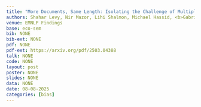 ```yaml
---
title: "More Documents, Same Length: Isolating the Challenge of Multiple Documents in RAG"
authors: Shahar Levy, Nir Mazor, Lihi Shalmon, Michael Hassid, <b>Gabriel Stanovsky</b>
venue: EMNLP Findings
base: eco-sem
bib: NONE
bib-ext: NONE
pdf: NONE
pdf-ext: https://arxiv.org/pdf/2503.04388
talk: NONE
code: NONE
layout: post
poster: NONE
slides: NONE
data: NONE
date: 08-08-2025
categories: [bias]
---
```

